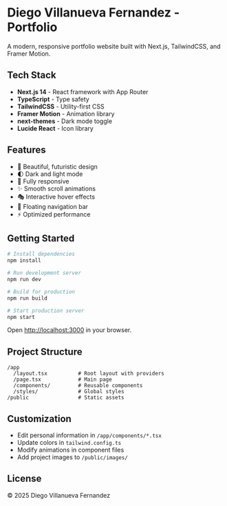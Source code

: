 # Diego Villanueva Fernandez - Portfolio

A modern, responsive portfolio website built with Next.js, TailwindCSS, and Framer Motion.

## Tech Stack

- **Next.js 14** - React framework with App Router
- **TypeScript** - Type safety
- **TailwindCSS** - Utility-first CSS
- **Framer Motion** - Animation library
- **next-themes** - Dark mode toggle
- **Lucide React** - Icon library

## Features

- 🎨 Beautiful, futuristic design
- 🌓 Dark and light mode
- 📱 Fully responsive
- ✨ Smooth scroll animations
- 🎭 Interactive hover effects
- 🧭 Floating navigation bar
- ⚡ Optimized performance

## Getting Started

```bash
# Install dependencies
npm install

# Run development server
npm run dev

# Build for production
npm run build

# Start production server
npm start
```

Open [http://localhost:3000](http://localhost:3000) in your browser.

## Project Structure

```
/app
  /layout.tsx          # Root layout with providers
  /page.tsx            # Main page
  /components/         # Reusable components
  /styles/             # Global styles
/public                # Static assets
```

## Customization

- Edit personal information in `/app/components/*.tsx`
- Update colors in `tailwind.config.ts`
- Modify animations in component files
- Add project images to `/public/images/`

## License

© 2025 Diego Villanueva Fernandez

